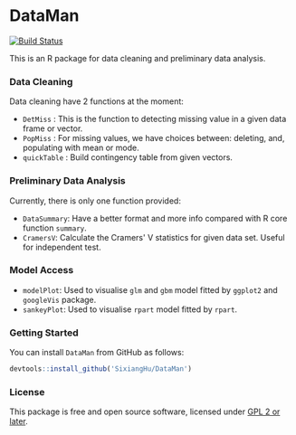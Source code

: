 # DataMan

[![Build Status](https://travis-ci.org/SixiangHu/DataMan.svg?branch=master)](https://travis-ci.org/SixiangHu/DataMan)

This is an R package for data cleaning and preliminary data analysis.

### Data Cleaning

Data cleaning have 2 functions at the moment:
* `DetMiss` : This is the function to detecting missing value in a given data frame or vector.
* `PopMiss` : For missing values, we have choices between: deleting, and, populating with mean or mode.
* `quickTable` : Build contingency table from given vectors.

### Preliminary Data Analysis

Currently, there is only one function provided:
* `DataSummary`: Have a better format and more info compared with R core function `summary`.
* `CramersV`: Calculate the Cramers' V statistics for given data set. Useful for independent test.

### Model Access

* `modelPlot`: Used to visualise `glm` and `gbm` model fitted by `ggplot2` and `googleVis` package.
* `sankeyPlot`: Used to visualise `rpart` model fitted by `rpart`.

### Getting Started

You can install `DataMan` from GitHub as follows:

```r
devtools::install_github('SixiangHu/DataMan')
```

### License

This package is free and open source software, licensed under [GPL 2 or later](http://opensource.org/licenses/gpl-license).
